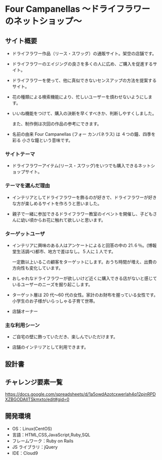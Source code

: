 # Four Campanellas 〜ドライフラワーのネットショップ〜

## サイト概要

- ドライフラワー作品（リース・スワッグ）の通販サイト。架空の店舗です。

- ドライフラワーのエイジングの良さを多くの人に広め、ご購入を促進するサイト。

- ドライフラワーを使って、他に真似できないセンスアップの方法を提案するサイト。

- 花の種類による検索機能により、忙しいユーザーを煩わせないようにします。

- いいね機能をつけて、購入の決断を早くすべきか、判断しやすくしました。

  また、制作側は次回の作品の参考にできます。

- 名前の由来 Four Campanellas (フォー カンパネラス) は ４つの鐘、四季を彩る 小さな鐘という意味です。

### サイトテーマ

- ドライフラワーアイテム(リース・スワッグ)をいつでも購入できるネットショップサイト。

### テーマを選んだ理由

- インテリアとしてドライフラワーを飾るのが好きで、ドライフラワーが好きな方が楽しめるサイトを作ろうと思いました。

- 親子で一緒に参加できるドライフラワー教室のイベントを開催し、子どもさんに幼い頃からお花に触れて欲しいと思います。

### ターゲットユーザ

- インテリアに興味のある人はアンケートによると回答の中の 21.６％。(博報堂生活調べ)都市、地方で差はなし。５人に１人です。

  一定数以上いるこの顧客をターゲットにします。おうち時間が増え、出費の方向性も変化しています。

- おしゃれなドライフラワーが欲しいけど近くに購入できる店がないと感じているユーザーのニーズを掘り起こします。

- ターゲット層は 20 代〜60 代の女性。家計のお財布を握っている女性です。
  小学生のお子様がいらっしゃる子育て世帯。

- 店舗オーナー

### 主な利用シーン

- ご自宅の壁に飾っていただき、楽しんでいただけます。

- 店舗のインテリアとして利用できます。

## 設計書

## チャレンジ要素一覧

https://docs.google.com/spreadsheets/d/1a5owdAzotcxwerIah4q12pjnRPDXZBGODAIlTSkmxto/edit#gid=0

## 開発環境

- OS：Linux(CentOS)
- 言語：HTML,CSS,JavaScript,Ruby,SQL
- フレームワーク：Ruby on Rails
- JS ライブラリ：jQuery
- IDE：Cloud9
